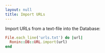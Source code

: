 ```yaml
---
layout: null
title: Import URLs
---
```


Import URLs from a text-file into the Database:

```ruby
File.each_line('urls.txt') do |url|
  Ronin::DB::URL.import(url)
end
```
